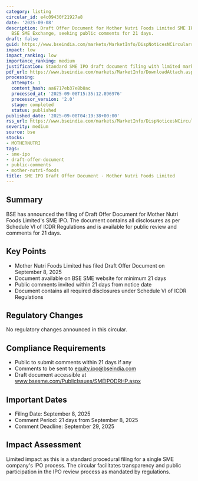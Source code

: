 ```yaml
---
category: listing
circular_id: e4c09430f21927a8
date: '2025-09-08'
description: Draft Offer Document for Mother Nutri Foods Limited SME IPO filed with
  BSE SME Exchange, seeking public comments for 21 days.
draft: false
guid: https://www.bseindia.com/markets/MarketInfo/DispNoticesNCirculars.aspx?Noticeid={47514BBB-108D-43B6-B75A-CC504175AA9E}&noticeno=20250908-1&dt=09/08/2025&icount=1&totcount=37&flag=0
impact: low
impact_ranking: low
importance_ranking: medium
justification: Standard SME IPO draft document filing with limited market-wide impact
pdf_url: https://www.bseindia.com/markets/MarketInfo/DownloadAttach.aspx?id=20250908-1&attachedId=
processing:
  attempts: 1
  content_hash: aa6717eb37e8b8ac
  processed_at: '2025-09-08T15:35:12.896976'
  processor_version: '2.0'
  stage: completed
  status: published
published_date: '2025-09-08T04:19:38+00:00'
rss_url: https://www.bseindia.com/markets/MarketInfo/DispNoticesNCirculars.aspx?Noticeid={47514BBB-108D-43B6-B75A-CC504175AA9E}&noticeno=20250908-1&dt=09/08/2025&icount=1&totcount=37&flag=0
severity: medium
source: bse
stocks:
- MOTHERNUTRI
tags:
- sme-ipo
- draft-offer-document
- public-comments
- mother-nutri-foods
title: SME IPO Draft Offer Document - Mother Nutri Foods Limited
---
```


## Summary

BSE has announced the filing of Draft Offer Document for Mother Nutri Foods Limited's SME IPO. The document contains all disclosures as per Schedule VI of ICDR Regulations and is available for public review and comments for 21 days.

## Key Points

- Mother Nutri Foods Limited has filed Draft Offer Document on September 8, 2025
- Document available on BSE SME website for minimum 21 days
- Public comments invited within 21 days from notice date
- Document contains all required disclosures under Schedule VI of ICDR Regulations

## Regulatory Changes

No regulatory changes announced in this circular.

## Compliance Requirements

- Public to submit comments within 21 days if any
- Comments to be sent to equity.ipo@bseindia.com
- Draft document accessible at www.bsesme.com/PublicIssues/SMEIPODRHP.aspx

## Important Dates

- Filing Date: September 8, 2025
- Comment Period: 21 days from September 8, 2025
- Comment Deadline: September 29, 2025

## Impact Assessment

Limited impact as this is a standard procedural filing for a single SME company's IPO process. The circular facilitates transparency and public participation in the IPO review process as mandated by regulations.